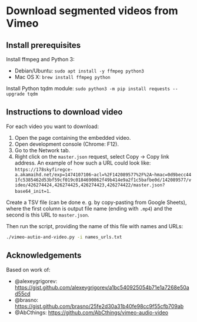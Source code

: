 # Download segmented videos from Vimeo

## Install prerequisites

Install ffmpeg and Python 3:
* Debian/Ubuntu: `sudo apt install -y ffmpeg python3`
* Mac OS X: `brew install ffmpeg python`

Install Python tqdm module: `sudo python3 -m pip install requests --upgrade tqdm`

## Instructions to download video
For each video you want to download:
1. Open the page containing the embedded video.
1. Open development console (Chrome: F12).
1. Go to the Network tab.
1. Right click on the `master.json` request, select Copy → Copy link address. An example of how such a URL could look like: `https://178skyfiregce-a.akamaihd.net/exp=1474107106~acl=%2F142089577%2F%2A~hmac=0d9becc441fc5385462d53bf59cf019c0184690862f49b414e9a2f1c5bafbe0d/142089577/video/426274424,426274425,426274423,426274422/master.json?base64_init=1`.

Create a TSV file (can be done e. g. by copy-pasting from Google Sheets), where the first column is output file name (ending with `.mp4`) and the second is this URL to `master.json`.

Then run the script, providing the name of this file with names and URLs:
```bash
./vimeo-autio-and-video.py -i names_urls.txt
```

## Acknowledgements
Based on work of:
* @alexeygrigorev: https://gist.github.com/alexeygrigorev/a1bc540925054b71e1a7268e50ad55cd
* @brasno: https://gist.github.com/brasno/25fe2d30a31b40fe98cc9f55cfb709ab
* @AbCthings: https://github.com/AbCthings/vimeo-audio-video
